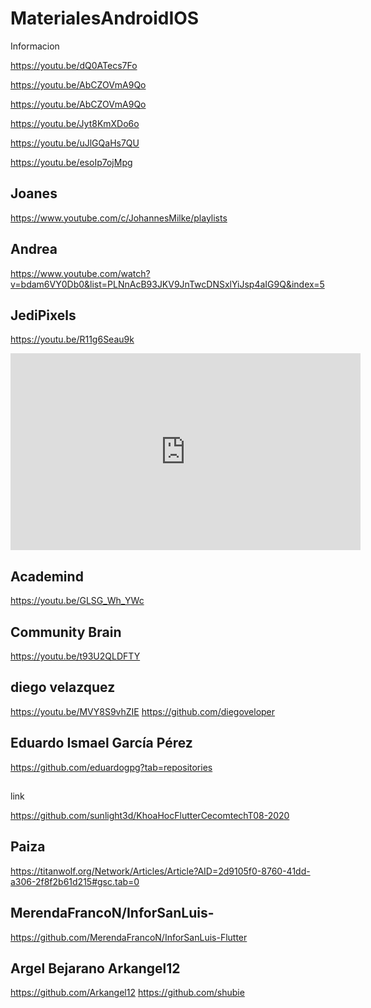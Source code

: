 # MaterialesAndroidIOS
Informacion

https://youtu.be/dQ0ATecs7Fo

https://youtu.be/AbCZOVmA9Qo

https://youtu.be/AbCZOVmA9Qo


https://youtu.be/Jyt8KmXDo6o

https://youtu.be/uJlGQaHs7QU


https://youtu.be/esoIp7ojMpg


## Joanes
https://www.youtube.com/c/JohannesMilke/playlists

## Andrea

https://www.youtube.com/watch?v=bdam6VY0Db0&list=PLNnAcB93JKV9JnTwcDNSxlYiJsp4aIG9Q&index=5

## JediPixels

https://youtu.be/R11g6Seau9k

<iframe width="560" height="315" src="https://www.youtube.com/embed/R11g6Seau9k" title="YouTube video player" frameborder="0" allow="accelerometer; autoplay; clipboard-write; encrypted-media; gyroscope; picture-in-picture" allowfullscreen></iframe>

## Academind

https://youtu.be/GLSG_Wh_YWc

## Community Brain
https://youtu.be/t93U2QLDFTY

## diego velazquez

https://youtu.be/MVY8S9vhZIE
https://github.com/diegoveloper

## Eduardo Ismael García Pérez

https://github.com/eduardogpg?tab=repositories
##
link

https://github.com/sunlight3d/KhoaHocFlutterCecomtechT08-2020

## Paiza

https://titanwolf.org/Network/Articles/Article?AID=2d9105f0-8760-41dd-a306-2f8f2b61d215#gsc.tab=0

## MerendaFrancoN/InforSanLuis-
https://github.com/MerendaFrancoN/InforSanLuis-Flutter

## Argel Bejarano  Arkangel12
https://github.com/Arkangel12
https://github.com/shubie

